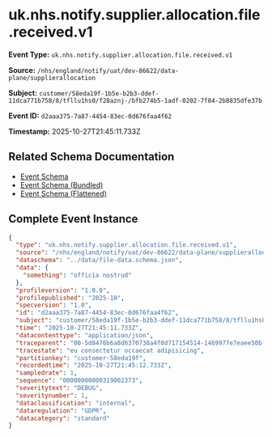 # uk.nhs.notify.supplier.allocation.file.received.v1

**Event Type:** `uk.nhs.notify.supplier.allocation.file.received.v1`

**Source:** `/nhs/england/notify/uat/dev-86622/data-plane/supplierallocation`

**Subject:** `customer/58eda19f-1b5e-b2b3-ddef-11dca771b758/8/tfllu1hs0/f28aznj-/bfb274b5-1adf-0202-7f84-2b8835dfe37b`

**Event ID:** `d2aaa375-7a87-4454-83ec-0d676faa4f62`

**Timestamp:** 2025-10-27T21:45:11.733Z

## Related Schema Documentation

- [Event Schema](../file-received.schema.md)
- [Event Schema (Bundled)](../file-received.bundle.schema.md)
- [Event Schema (Flattened)](../file-received.flattened.schema.md)

## Complete Event Instance

```json
{
  "type": "uk.nhs.notify.supplier.allocation.file.received.v1",
  "source": "/nhs/england/notify/uat/dev-86622/data-plane/supplierallocation",
  "dataschema": "../data/file-data.schema.json",
  "data": {
    "something": "officia nostrud"
  },
  "profileversion": "1.0.0",
  "profilepublished": "2025-10",
  "specversion": "1.0",
  "id": "d2aaa375-7a87-4454-83ec-0d676faa4f62",
  "subject": "customer/58eda19f-1b5e-b2b3-ddef-11dca771b758/8/tfllu1hs0/f28aznj-/bfb274b5-1adf-0202-7f84-2b8835dfe37b",
  "time": "2025-10-27T21:45:11.733Z",
  "datacontenttype": "application/json",
  "traceparent": "00-5d8476b6a8d6370738a4f0d717154514-1469977e7eaee50b-01",
  "tracestate": "eu consectetur occaecat adipisicing",
  "partitionkey": "customer-58eda19f",
  "recordedtime": "2025-10-27T21:45:12.733Z",
  "sampledrate": 1,
  "sequence": "00000000000319002373",
  "severitytext": "DEBUG",
  "severitynumber": 1,
  "dataclassification": "internal",
  "dataregulation": "GDPR",
  "datacategory": "standard"
}
```
